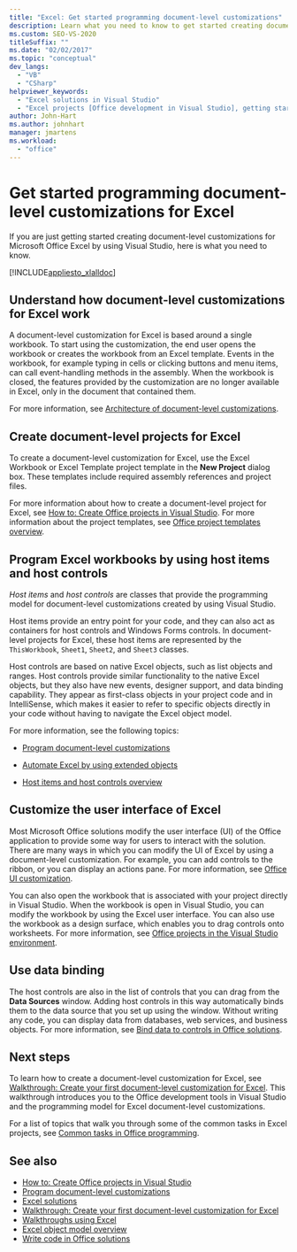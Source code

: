 ```yaml
---
title: "Excel: Get started programming document-level customizations"
description: Learn what you need to know to get started creating document-level customizations for Microsoft Office Excel by using Visual Studio.
ms.custom: SEO-VS-2020
titleSuffix: ""
ms.date: "02/02/2017"
ms.topic: "conceptual"
dev_langs:
  - "VB"
  - "CSharp"
helpviewer_keywords:
  - "Excel solutions in Visual Studio"
  - "Excel projects [Office development in Visual Studio], getting started"
author: John-Hart
ms.author: johnhart
manager: jmartens
ms.workload:
  - "office"
---
```

# Get started programming document-level customizations for Excel
  If you are just getting started creating document-level customizations for Microsoft Office Excel by using Visual Studio, here is what you need to know.

 [!INCLUDE[appliesto_xlalldoc](../vsto/includes/appliesto-xlalldoc-md.md)]

## Understand how document-level customizations for Excel work
 A document-level customization for Excel is based around a single workbook. To start using the customization, the end user opens the workbook or creates the workbook from an Excel template. Events in the workbook, for example typing in cells or clicking buttons and menu items, can call event-handling methods in the assembly. When the workbook is closed, the features provided by the customization are no longer available in Excel, only in the document that contained them.

 For more information, see [Architecture of document-level customizations](../vsto/architecture-of-document-level-customizations.md).

## Create document-level projects for Excel
 To create a document-level customization for Excel, use the Excel Workbook or Excel Template project template in the **New Project** dialog box. These templates include required assembly references and project files.

 For more information about how to create a document-level project for Excel, see [How to: Create Office projects in Visual Studio](../vsto/how-to-create-office-projects-in-visual-studio.md). For more information about the project templates, see [Office project templates overview](../vsto/office-project-templates-overview.md).

## Program Excel workbooks by using host items and host controls
 *Host items* and *host controls* are classes that provide the programming model for document-level customizations created by using Visual Studio.

 Host items provide an entry point for your code, and they can also act as containers for host controls and Windows Forms controls. In document-level projects for Excel, these host items are represented by the `ThisWorkbook`, `Sheet1`, `Sheet2`, and `Sheet3` classes.

 Host controls are based on native Excel objects, such as list objects and ranges. Host controls provide similar functionality to the native Excel objects, but they also have new events, designer support, and data binding capability. They appear as first-class objects in your project code and in IntelliSense, which makes it easier to refer to specific objects directly in your code without having to navigate the Excel object model.

 For more information, see the following topics:

- [Program document-level customizations](../vsto/programming-document-level-customizations.md)

- [Automate Excel by using extended objects](../vsto/automating-excel-by-using-extended-objects.md)

- [Host items and host controls overview](../vsto/host-items-and-host-controls-overview.md)

## Customize the user interface of Excel
 Most Microsoft Office solutions modify the user interface (UI) of the Office application to provide some way for users to interact with the solution. There are many ways in which you can modify the UI of Excel by using a document-level customization. For example, you can add controls to the ribbon, or you can display an actions pane. For more information, see [Office UI customization](../vsto/office-ui-customization.md).

 You can also open the workbook that is associated with your project directly in Visual Studio. When the workbook is open in Visual Studio, you can modify the workbook by using the Excel user interface. You can also use the workbook as a design surface, which enables you to drag controls onto worksheets. For more information, see [Office projects in the Visual Studio environment](../vsto/office-projects-in-the-visual-studio-environment.md).

## Use data binding
 The host controls are also in the list of controls that you can drag from the **Data Sources** window. Adding host controls in this way automatically binds them to the data source that you set up using the window. Without writing any code, you can display data from databases, web services, and business objects. For more information, see [Bind data to controls in Office solutions](../vsto/binding-data-to-controls-in-office-solutions.md).

## Next steps
 To learn how to create a document-level customization for Excel, see [Walkthrough: Create your first document-level customization for Excel](../vsto/walkthrough-creating-your-first-document-level-customization-for-excel.md). This walkthrough introduces you to the Office development tools in Visual Studio and the programming model for Excel document-level customizations.

 For a list of topics that walk you through some of the common tasks in Excel projects, see [Common tasks in Office programming](../vsto/common-tasks-in-office-programming.md).

## See also
- [How to: Create Office projects in Visual Studio](../vsto/how-to-create-office-projects-in-visual-studio.md)
- [Program document-level customizations](../vsto/programming-document-level-customizations.md)
- [Excel solutions](../vsto/excel-solutions.md)
- [Walkthrough: Create your first document-level customization for Excel](../vsto/walkthrough-creating-your-first-document-level-customization-for-excel.md)
- [Walkthroughs using Excel](../vsto/walkthroughs-using-excel.md)
- [Excel object model overview](../vsto/excel-object-model-overview.md)
- [Write code in Office solutions](../vsto/writing-code-in-office-solutions.md)
